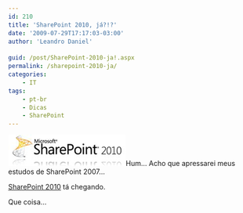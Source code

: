 ```yaml
---
id: 210
title: 'SharePoint 2010, já?!?'
date: '2009-07-29T17:17:03-03:00'
author: 'Leandro Daniel'

guid: /post/SharePoint-2010-ja!.aspx
permalink: /sharepoint-2010-ja/
categories:
    - IT
tags:
    - pt-br
    - Dicas
    - SharePoint
---
```


[![sharepoint2010](/assets/pics/WindowsLiveWriter/SharePoint2010j/30F676AD/sharepoint2010_thumb.png "sharepoint2010")](/assets/pics/WindowsLiveWriter/SharePoint2010j/15BE1DAC/sharepoint2010.png)Hum… Acho que apressarei meus estudos de SharePoint 2007…

[SharePoint 2010](http://sharepoint.microsoft.com/2010/Sneak_Peek/Pages/default "http://sharepoint.microsoft.com/2010/Sneak_Peek/Pages/default") tá chegando.

Que coisa…
